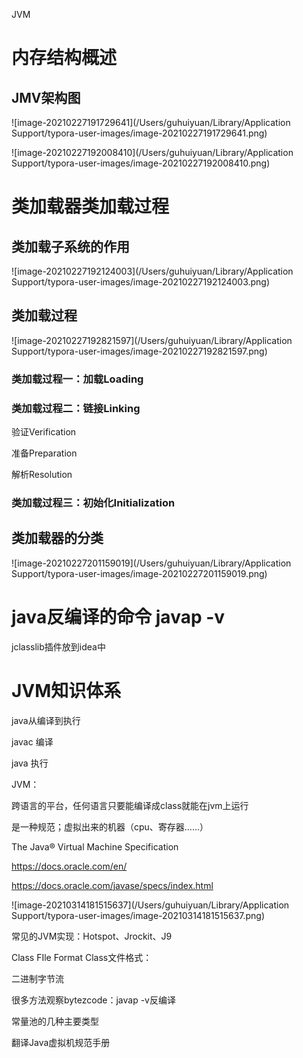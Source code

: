 JVM

# 内存结构概述

## JMV架构图

![image-20210227191729641](/Users/guhuiyuan/Library/Application Support/typora-user-images/image-20210227191729641.png)

![image-20210227192008410](/Users/guhuiyuan/Library/Application Support/typora-user-images/image-20210227192008410.png)

# 类加载器类加载过程

## 类加载子系统的作用

![image-20210227192124003](/Users/guhuiyuan/Library/Application Support/typora-user-images/image-20210227192124003.png)

## 类加载过程

![image-20210227192821597](/Users/guhuiyuan/Library/Application Support/typora-user-images/image-20210227192821597.png)

### 类加载过程一：加载Loading

### 类加载过程二：链接Linking

验证Verification

准备Preparation

解析Resolution

### 类加载过程三：初始化Initialization

## 类加载器的分类

![image-20210227201159019](/Users/guhuiyuan/Library/Application Support/typora-user-images/image-20210227201159019.png)

# java反编译的命令 javap -v 

jclasslib插件放到idea中



# JVM知识体系

java从编译到执行

javac  编译

java  执行

JVM：

跨语言的平台，任何语言只要能编译成class就能在jvm上运行

是一种规范；虚拟出来的机器（cpu、寄存器……）

The Java® Virtual Machine Specification

https://docs.oracle.com/en/

https://docs.oracle.com/javase/specs/index.html

![image-20210314181515637](/Users/guhuiyuan/Library/Application Support/typora-user-images/image-20210314181515637.png)



常见的JVM实现：Hotspot、Jrockit、J9

Class FIle Format Class文件格式：

二进制字节流

很多方法观察bytezcode：javap -v反编译

常量池的几种主要类型

翻译Java虚拟机规范手册